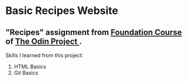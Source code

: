 # Basic Recipes Website

## "Recipes" assignment from <a href ="https://www.theodinproject.com/paths/foundations/courses/foundations/lessons/recipes"> Foundation Course </a> of <a href ="https://www.theodinproject.com/about"> The Odin Project </a>.

Skills I learned from this project:
1. HTML Basics
2. Git Basics
